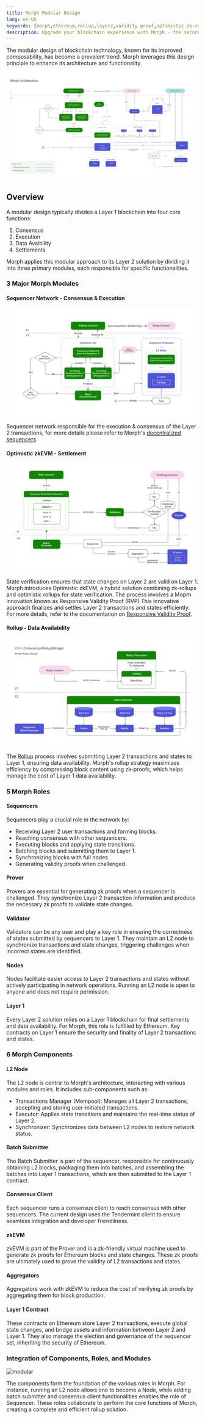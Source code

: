 ```yaml
---
title: Morph Modular Design
lang: en-US
keywords: [morph,ethereum,rollup,layer2,validity proof,optimistic zk-rollup]
description: Upgrade your blockchain experience with Morph - the secure decentralized, cost0efficient, and high-performing optimistic zk-rollup solution. Try it now!
---
```


The modular design of blockchain technology, known for its improved composability, has become a prevalent trend. Morph leverages this design principle to enhance its architecture and functionality.

![arichitecture](../../assets/docs/protocol/archi.png)

## Overview

A modular design typically divides a Layer 1 blockchain into four core functions:

1. Consensus
2. Execution
3. Data Avaibility
4. Settlements

Morph applies this modular approach to its Layer 2 solution by dividing it into three primary modules, each responsible for specific functionalities.


### 3 Major Morph Modules

#### Sequencer Network - Consensus & Execution


![Sequencer Network](../../assets/docs/protocol/dese/seq1.png)


Sequencer network responsible for the execution & consensus of the Layer 2 transactions, for more details please refer to Morph's [decentralized sequencers](../how-morph-works/decentralized-sequencers/morph-decentralized-sequencer-network)

#### Optimistic zkEVM - Settlement

![Optimistic zkEVM](../../assets/docs/protocol/resvapro/opzk.png)

State verification ensures that state changes on Layer 2 are valid on Layer 1. Morph introduces Optimistic zkEVM, a hybrid solution combining zk-rollups and optimistic rollups for state verification. The process involves a Moprh innovation known as Responsive Validity Proof (RVP) This innovative approach finalizes and settles Layer 2 transactions and states efficiently. For more details, refer to the documentation on [Responsive Validity Proof](../how-morph-works/optimistic-zkevm).

#### Rollup - Data Availability

![Rollup](../../assets/docs/protocol/general/rollup/rollup.png)



The [Rollup](../how-morph-works/general-protocol-design/1-rollup.md) process involves submitting Layer 2 transactions and states to Layer 1, ensuring data availability. Morph's rollup strategy maximizes efficiency by compressing block content using zk-proofs, which helps manage the cost of Layer 1 data availability. 


### 5 Morph Roles

#### Sequencers

Sequencers play a crucial role in the network by:

- Receiving Layer 2 user transactions and forming blocks.
- Reaching consensus with other sequencers.
- Executing blocks and applying state transitions.
- Batching blocks and submitting them to Layer 1.
- Synchronizing blocks with full nodes.
- Generating validity proofs when challenged.


#### Prover

Provers are essential for generating zk proofs when a sequencer is challenged. They synchronize Layer 2 transaction information and produce the necessary zk proofs to validate state changes.

#### Validator

Validators can be any user and play a key role in ensuring the correctness of states submitted by sequencers to Layer 1. They maintain an L2 node to synchronize transactions and state changes, triggering challenges when incorrect states are identified.

#### Nodes

Nodes facilitate easier access to Layer 2 transactions and states without actively participating in network operations. Running an L2 node is open to anyone and does not require permission.

#### Layer 1

Every Layer 2 solution relies on a Layer 1 blockchain for final settlements and data availability. For Morph, this role is fulfilled by Ethereum. Key contracts on Layer 1 ensure the security and finality of Layer 2 transactions and states.

### 6 Morph Components

#### L2 Node​

The L2 node is central to Morph's architecture, interacting with various modules and roles. It includes sub-components such as:
- Transactions Manager (Mempool): Manages all Layer 2 transactions, accepting and storing user-initiated transactions.
- Executor: Applies state transitions and maintains the real-time status of Layer 2.
- Synchronizer: Synchronizes data between L2 nodes to restore network status.

#### Batch Submitter​
The Batch Submitter is part of the sequencer, responsible for continuously obtaining L2 blocks, packaging them into batches, and assembling the batches into Layer 1 transactions, which are then submitted to the Layer 1 contract.

#### Consensus Client​
Each sequencer runs a consensus client to reach consensus with other sequencers. The current design uses the Tendermint client to ensure seamless integration and developer friendliness.

#### zkEVM​
zkEVM is part of the Prover and is a zk-friendly virtual machine used to generate zk proofs for Ethereum blocks and state changes. These zk proofs are ultimately used to prove the validity of L2 transactions and states.

#### Aggregators​
Aggregators work with zkEVM to reduce the cost of verifying zk proofs by aggregating them for block production.

#### Layer 1 Contract​
These contracts on Ethereum store Layer 2 transactions, execute global state changes, and bridge assets and information between Layer 2 and Layer 1. They also manage the election and governance of the sequencer set, inheriting the security of Ethereum.


### Integration of Components, Roles, and Modules


![modular](../../assets/docs/about/overview/modu.png)


The components form the foundation of the various roles in Morph. For instance, running an L2 node allows one to become a Node, while adding batch submitter and consensus client functionalities enables the role of Sequencer. These roles collaborate to perform the core functions of Morph, creating a complete and efficient rollup solution.
